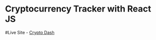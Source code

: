 # Cryptocurrency Tracker with React JS

#Live Site - 
<a href="https://crypto-price-dash.netlify.app" target="_blank" rel="noreferrer"> Crypto Dash</a>
